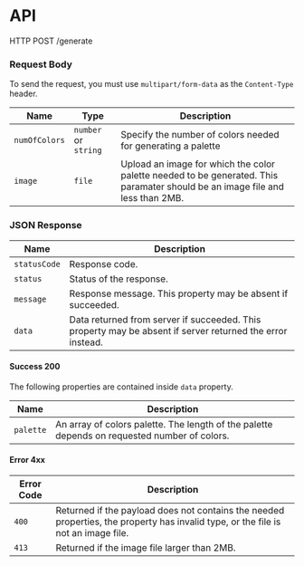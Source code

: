 # API

HTTP POST /generate

### Request Body

To send the request, you must use `multipart/form-data` as the `Content-Type` header.

| Name          | Type                  | Description |
| ------------- | --------------------- | ----------- |
| `numOfColors` | `number` or `string`  | Specify the number of colors needed for generating a palette |
| `image`       | `file`                | Upload an image for which the color palette needed to be generated. This paramater should be an image file and less than 2MB. |

### JSON Response

| Name         | Description |
| ------------ | ----------- |
| `statusCode` | Response code. |
| `status`     | Status of the response. |
| `message`    | Response message. This property may be absent if succeeded. |
| `data`       | Data returned from server if succeeded. This property may be absent if server returned the error instead. |

#### Success 200

The following properties are contained inside `data` property.

| Name      | Description |
| --------- | ----------- |
| `palette` | An array of colors palette. The length of the palette depends on requested number of colors. |

#### Error 4xx

| Error Code       | Description |
| ---------------- | ----------- |
| `400`            | Returned if the payload does not contains the needed properties, the property has invalid type, or the file is not an image file. |
| `413`            | Returned if the image file larger than 2MB. |
